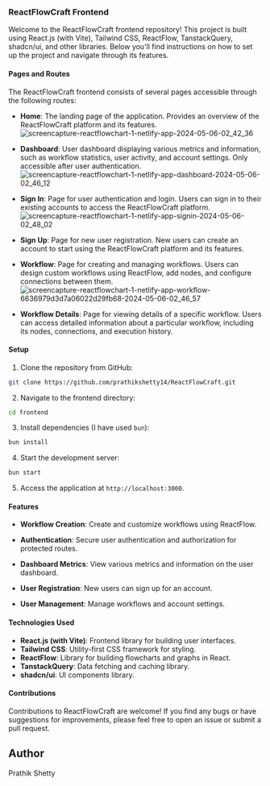 ### ReactFlowCraft Frontend

Welcome to the ReactFlowCraft frontend repository! This project is built using React.js (with Vite), Tailwind CSS, ReactFlow, TanstackQuery, shadcn/ui, and other libraries. Below you'll find instructions on how to set up the project and navigate through its features.

#### Pages and Routes

The ReactFlowCraft frontend consists of several pages accessible through the following routes:

- **Home**: The landing page of the application. Provides an overview of the ReactFlowCraft platform and its features.
![screencapture-reactflowchart-1-netlify-app-2024-05-06-02_42_36](https://github.com/prathikshetty14/ReactFlowCraft/assets/63280396/d39a399e-b23d-4a97-b6e7-c4b233bcb1bc)

- **Dashboard**: User dashboard displaying various metrics and information, such as workflow statistics, user activity, and account settings. Only accessible after user authentication.
![screencapture-reactflowchart-1-netlify-app-dashboard-2024-05-06-02_46_12](https://github.com/prathikshetty14/ReactFlowCraft/assets/63280396/1bd8d694-1d51-45af-a808-306369bf813b)

- **Sign In**: Page for user authentication and login. Users can sign in to their existing accounts to access the ReactFlowCraft platform.
![screencapture-reactflowchart-1-netlify-app-signin-2024-05-06-02_48_02](https://github.com/prathikshetty14/ReactFlowCraft/assets/63280396/67724f42-95ee-4153-8ec6-904602d9ccaa)

- **Sign Up**: Page for new user registration. New users can create an account to start using the ReactFlowCraft platform and its features.

- **Workflow**: Page for creating and managing workflows. Users can design custom workflows using ReactFlow, add nodes, and configure connections between them.
![screencapture-reactflowchart-1-netlify-app-workflow-6636979d3d7a06022d29fb68-2024-05-06-02_46_57](https://github.com/prathikshetty14/ReactFlowCraft/assets/63280396/a12dbc2a-66bf-4ec3-a148-7bf45251db33)

- **Workflow Details**: Page for viewing details of a specific workflow. Users can access detailed information about a particular workflow, including its nodes, connections, and execution history.

#### Setup

1. Clone the repository from GitHub:

```bash
git clone https://github.com/prathikshetty14/ReactFlowCraft.git
```

2. Navigate to the frontend directory:

```bash
cd frontend
```

3. Install dependencies (I have used `bun`):

```bash
bun install
```

4. Start the development server:

```bash
bun start
```

5. Access the application at `http://localhost:3000`.

#### Features

- **Workflow Creation**: Create and customize workflows using ReactFlow.

- **Authentication**: Secure user authentication and authorization for protected routes.

- **Dashboard Metrics**: View various metrics and information on the user dashboard.

- **User Registration**: New users can sign up for an account.

- **User Management**: Manage workflows and account settings.

#### Technologies Used

- **React.js (with Vite)**: Frontend library for building user interfaces.
- **Tailwind CSS**: Utility-first CSS framework for styling.
- **ReactFlow**: Library for building flowcharts and graphs in React.
- **TanstackQuery**: Data fetching and caching library.
- **shadcn/ui**: UI components library.

#### Contributions

Contributions to ReactFlowCraft are welcome! If you find any bugs or have suggestions for improvements, please feel free to open an issue or submit a pull request.

## Author

Prathik Shetty
